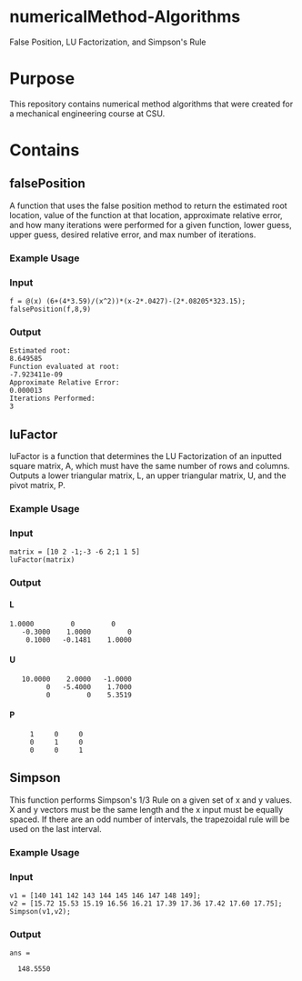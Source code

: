 # numericalMethod-Algorithms
False Position, LU Factorization, and Simpson's Rule
# Purpose
This repository contains numerical method algorithms that were created for a mechanical engineering course at CSU.
# Contains
## falsePosition
A function that uses the false position method to return the estimated root location, value of the function
at that location, approximate relative error, and how many iterations were
performed for a given function, lower guess, upper guess, desired relative
error, and max number of iterations.
### Example Usage
### Input
```
f = @(x) (6+(4*3.59)/(x^2))*(x-2*.0427)-(2*.08205*323.15);
falsePosition(f,8,9)
```
### Output
```
Estimated root:
8.649585
Function evaluated at root:
-7.923411e-09
Approximate Relative Error:
0.000013
Iterations Performed:
3
```
## luFactor
luFactor is a function that determines the LU Factorization of an inputted square matrix, A,
which must have the same number of rows and columns.
Outputs a lower triangular matrix, L, an upper triangular matrix, U,  and
the pivot matrix, P.
### Example Usage
### Input
```
matrix = [10 2 -1;-3 -6 2;1 1 5]
luFactor(matrix)
```
### Output

#### L

```
1.0000         0         0
   -0.3000    1.0000         0
    0.1000   -0.1481    1.0000
```
#### U
```
   10.0000    2.0000   -1.0000
         0   -5.4000    1.7000
         0         0    5.3519
```
#### P
```
     1     0     0
     0     1     0
     0     0     1
```
## Simpson
This function performs Simpson's 1/3 Rule on a given set of x and y values. X
and y vectors must be the same length and the x input must be equally
spaced. If there are an odd number of intervals, the trapezoidal rule will
be used on the last interval.
### Example Usage
### Input
```
v1 = [140 141 142 143 144 145 146 147 148 149];
v2 = [15.72 15.53 15.19 16.56 16.21 17.39 17.36 17.42 17.60 17.75];
Simpson(v1,v2);
```
### Output
```
ans =

  148.5550
```
